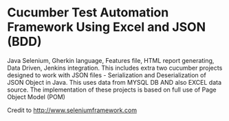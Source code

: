 # Cucumber Test Automation Framework Using Excel and JSON (BDD)
Java Selenium, Gherkin language, Features file, HTML report generating, Data Driven, Jenkins integration. This includes extra two cucumber projects designed to work with JSON files - Serialization and Deserialization of JSON Object in Java. This uses data from MYSQL DB AND also EXCEL data source. The implementation of these projects is based on full use of Page Object Model (POM)

Credit to http://www.seleniumframework.com
